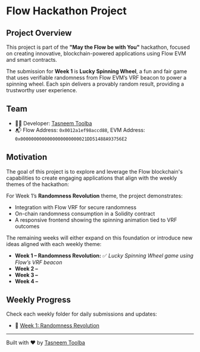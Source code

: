 # Flow Hackathon Project

## Project Overview
This project is part of the **"May the Flow be with You"** hackathon, focused on creating innovative, blockchain-powered applications using Flow EVM and smart contracts.

The submission for **Week 1** is **Lucky Spinning Wheel**, a fun and fair game that uses verifiable randomness from Flow EVM’s VRF beacon to power a spinning wheel. Each spin delivers a provably random result, providing a trustworthy user experience.

## Team
- 👩‍💻 Developer: [Tasneem Toolba](https://x.com/tasneemtoolba)
- 📬 Flow Address: `0x0012a1ef98accd88`, EVM Address: `0x0000000000000000000000021DD51488A93756E2`

## Motivation
The goal of this project is to explore and leverage the Flow blockchain's capabilities to create engaging applications that align with the weekly themes of the hackathon:

For Week 1’s **Randomness Revolution** theme, the project demonstrates:
- Integration with Flow VRF for secure randomness
- On-chain randomness consumption in a Solidity contract
- A responsive frontend showing the spinning animation tied to VRF outcomes

The remaining weeks will either expand on this foundation or introduce new ideas aligned with each weekly theme:

- **Week 1 – Randomness Revolution:** ✅ *Lucky Spinning Wheel game using Flow’s VRF beacon*  
- **Week 2 –**   
- **Week 3 –**   
- **Week 4 –**

## Weekly Progress
Check each weekly folder for daily submissions and updates:

- 🔁 [Week 1: Randomness Revolution](/submissions/0x0012a1ef98accd88/week1/lucky-spinning-wheel)
---

Built with ❤️ by [Tasneem Toolba](https://x.com/tasneemtoolba)
